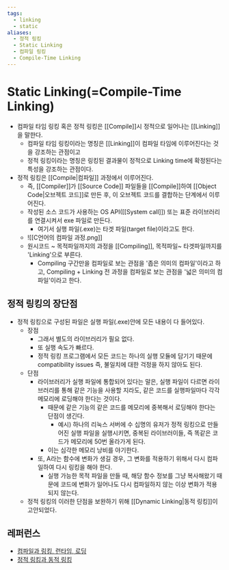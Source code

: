 ```yaml
---
tags:
  - linking
  - static
aliases:
  - 정적 링킹
  - Static Linking
  - 컴파일 링킹
  - Compile-Time Linking
---
```

# Static Linking(=Compile-Time Linking)
- 컴파일 타임 링킹 혹은 정적 링킹은 [[Compile]]시 정적으로 일어나는 [[Linking]]을 말한다.
	- 컴파일 타임 링킹이라는 명칭은 [[Linking]]이 컴파일 타임에 이루어진다는 것을 강조하는 관점이고
	- 정적 링킹이라는 명칭은 링킹된 결과물이 정적으로 Linking time에 확정된다는 특성을 강조하는 관점이다.
- 정적 링킹은 [[Compile|컴파일]] 과정에서 이루어진다. 
	- 즉, [[Compiler]]가 [[Source Code]] 파일들을 [[Compile]]하여 [[Object Code|오브젝트 코드]]로 만든 후, 이 오브젝트 코드를 결합하는 단계에서 이루어진다.
	- 작성된 소스 코드가 사용하는 OS API([[System call]]) 또는 표준 라이브러리를 연결시켜서 exe 파일로 만든다. 
		- 여기서 실행 파일(.exe)는 타겟 파일(target file)이라고도 한다. 
	- ![[C언어의 컴파일 과정.png]]
	- 원시코드 ~ 목적파일까지의 과정을 [[Compiling]], 목적파일~ 타겟파일까지를 'Linking'으로 부른다. 
		- Compiling 구간만을 컴파일로 보는 관점을 '좁은 의미의 컴파일'이라고 하고, Compiling + Linking 전 과정을 컴파일로 보는 관점을 '넓은 의미의 컴파일'이라고 한다. 

## 정적 링킹의 장단점
- 정적 링킹으로 구성된 파일은 실행 파일(.exe)안에 모든 내용이 다 들어있다.
	- 장점
		- 그래서 별도의 라이브러리가 필요 없다. 
		- 또 실행 속도가 빠르다. 
		- 정적 링킹 프로그램에서 모든 코드는 하나의 실행 모듈에 담기기 때문에 compatibility issues 즉, 불일치에 대한 걱정을 하지 않아도 된다. 
	- 단점 
		- 라이브러리가 실행 파일에 통합되어 있다는 말은, 실행 파일이 다르면 라이브러리를 통해 같은 기능을 사용할 지라도, 같은 코드를 실행파일마다 각각 메모리에 로딩해야 한다는 것이다.
			- 때문에 같은 기능의 같은 코드를 메모리에 중복해서 로딩해야 한다는 단점이 생긴다.
				- 예시) 하나의 리눅스 서버에 수 십명의 유저가 정적 링킹으로 만들어진 실행 파일을 실행시키면, 중복된 라이브러이들, 즉 똑같은 코드가 메모리에 50번 올라가게 된다. 
			- 이는 심각한 메모리 낭비를 야기한다.
		- 또, A라는 함수에 변화가 생길 경우, 그 변화를 적용하기 위해서 다시 컴파일하여 다시 링킹을 해야 한다.
			- 실행 가능한 목적 파일을 만들 때, 해당 함수 정보를 그냥 복사해왔기 때문에 코드에 변화가 일어나도 다시 컴파일하지 않는 이상 변화가 적용되지 않는다.
	- 정적 링킹의 이러한 단점을 보완하기 위해 [[Dynamic Linking|동적 링킹]]이 고안되었다.


## 레퍼런스
- [컴파일과 링킹, 런타임, 로딩](https://charles098.tistory.com/102)
- [정적 링킹과 동적 링킹](https://live-everyday.tistory.com/69?category=835430)